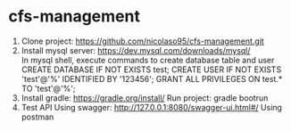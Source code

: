 # cfs-management
1. Clone project: https://github.com/nicolaso95/cfs-management.git  <br />
2. Install mysql server: https://dev.mysql.com/downloads/mysql/ <br />
In mysql shell, execute commands to create database table and user <br />
CREATE DATABASE IF NOT EXISTS test; 
CREATE USER IF NOT EXISTS 'test'@'%' IDENTIFIED BY '123456'; 
GRANT ALL PRIVILEGES ON test.* TO 'test'@'%'; 
3. Install gradle: https://gradle.org/install/ 
Run project: gradle bootrun 
4. Test API 
Using swagger: http://127.0.0.1:8080/swagger-ui.html#/ 
Using postman 
